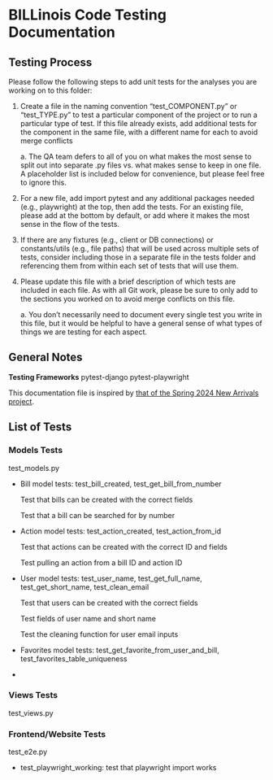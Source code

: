 # BILLinois Code Testing Documentation

## Testing Process

Please follow the following steps to add unit tests for the analyses you are working on to this folder:

1. Create a file in the naming convention “test_COMPONENT.py” or “test_TYPE.py” to test a particular component of the project or to run a particular type of test. If this file already exists, add additional tests for the component in the same file, with a different name for each to avoid merge conflicts

   a. The QA team defers to all of you on what makes the most sense to split out into separate .py files vs. what makes sense to keep in one file. A placeholder list is included below for convenience, but please feel free to ignore this.

2. For a new file, add import pytest and any additional packages needed (e.g., playwright) at the top, then add the tests. For an existing file, please add at the bottom by default, or add where it makes the most sense in the flow of the tests.

3. If there are any fixtures (e.g., client or DB connections) or constants/utils (e.g., file paths) that will be used across multiple sets of tests, consider including those in a separate file in the tests folder and referencing them from within each set of tests that will use them.

4. Please update this file with a brief description of which tests are included in each file. As with all Git work, please be sure to only add to the sections you worked on to avoid merge conflicts on this file.

   a. You don’t necessarily need to document every single test you write in this file, but it would be helpful to have a general sense of what types of things we are testing for each aspect.

## General Notes

**Testing Frameworks**
pytest-django
pytest-playwright

This documentation file is inspired by [that of the Spring 2024 New Arrivals project](https://github.com/uchicago-capp-30320/new-arrivals-chi/tree/main/tests).

## List of Tests

### Models Tests

test_models.py

- Bill model tests: test_bill_created, test_get_bill_from_number

   Test that bills can be created with the correct fields

   Test that a bill can be searched for by number

- Action model tests: test_action_created, test_action_from_id

   Test that actions can be created with the correct ID and fields

   Test pulling an action from a bill ID and action ID

- User model tests: test_user_name, test_get_full_name, test_get_short_name, test_clean_email

   Test that users can be created with the correct fields

   Test fields of user name and short name

   Test the cleaning function for user email inputs

- Favorites model tests: test_get_favorite_from_user_and_bill, test_favorites_table_uniqueness

- 

### Views Tests

test_views.py

### Frontend/Website Tests

test_e2e.py

- test_playwright_working: test that playwright import works
